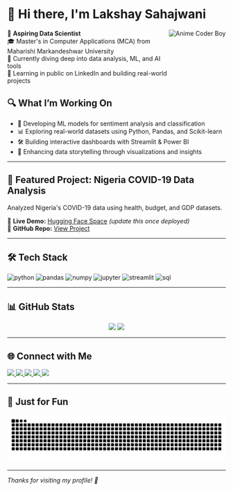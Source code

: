 # 👋 Hi there, I'm Lakshay Sahajwani
<img align="right" height="150" src="https://s3.ezgif.com/tmp/ezgif-3afb8237eb68d7.gif" alt="Anime Coder Boy" />


🧠 **Aspiring Data Scientist**  
🎓 Master's in Computer Applications (MCA) from Maharishi Markandeshwar University  
🌱 Currently diving deep into data analysis, ML, and AI tools  
📌 Learning in public on LinkedIn and building real-world projects


## 🔍 What I’m Working On

- 🤖 Developing ML models for sentiment analysis and classification  
- 📊 Exploring real-world datasets using Python, Pandas, and Scikit-learn  
- 🛠️ Building interactive dashboards with Streamlit & Power BI  
- 🎯 Enhancing data storytelling through visualizations and insights  

---

## 🌟 Featured Project: Nigeria COVID-19 Data Analysis

Analyzed Nigeria's COVID-19 data using health, budget, and GDP datasets.

🔗 **Live Demo:** [Hugging Face Space](https://huggingface.co/spaces/Laksh5101/nigeria-covid-analysis) *(update this once deployed)*  
📂 **GitHub Repo:** [View Project](https://github.com/Laksh5101/Nigeria-COVID-19-Analysis)

---

## 🛠️ Tech Stack

<p>
  <img src="https://cdn.jsdelivr.net/gh/devicons/devicon/icons/python/python-original.svg" height="30" alt="python" />
  <img src="https://cdn.jsdelivr.net/gh/devicons/devicon/icons/pandas/pandas-original.svg" height="30" alt="pandas" />
  <img src="https://cdn.jsdelivr.net/gh/devicons/devicon/icons/numpy/numpy-original.svg" height="30" alt="numpy" />
  <img src="https://cdn.jsdelivr.net/gh/devicons/devicon/icons/jupyter/jupyter-original.svg" height="30" alt="jupyter" />
  <img src="https://cdn.jsdelivr.net/gh/devicons/devicon/icons/streamlit/streamlit-original.svg" height="30" alt="streamlit" />
  <img src="https://cdn.jsdelivr.net/gh/devicons/devicon/icons/mysql/mysql-original.svg" height="30" alt="sql" />
</p>

---

## 📊 GitHub Stats

<div align="center">
  <img src="https://github-readme-stats.vercel.app/api?username=Laksh5101&show_icons=true&theme=dracula&count_private=true" height="150" />
  <img src="https://github-readme-stats.vercel.app/api/top-langs/?username=Laksh5101&layout=compact&theme=dracula&langs_count=6" height="150" />
</div>

---

## 🌐 Connect with Me

<div align="left">
  <a href="https://www.linkedin.com/in/your-link" target="_blank">
    <img src="https://img.shields.io/static/v1?message=LinkedIn&logo=linkedin&label=&color=0077B5&logoColor=white&labelColor=&style=for-the-badge" height="35" />
  </a>
  <a href="mailto:your.email@example.com" target="_blank">
    <img src="https://img.shields.io/static/v1?message=Gmail&logo=gmail&label=&color=D14836&logoColor=white&labelColor=&style=for-the-badge" height="35" />
  </a>
  <a href="https://www.youtube.com/@yourchannel" target="_blank">
    <img src="https://img.shields.io/static/v1?message=YouTube&logo=youtube&label=&color=FF0000&logoColor=white&labelColor=&style=for-the-badge" height="35" />
  </a>
  <a href="https://dev.to/yourhandle" target="_blank">
    <img src="https://img.shields.io/static/v1?message=Dev.to&logo=dev.to&label=&color=0A0A0A&logoColor=white&labelColor=&style=for-the-badge" height="35" />
  </a>
  <a href="https://ko-fi.com/yourkofi" target="_blank">
    <img src="https://img.shields.io/static/v1?message=Ko-fi&logo=kofi&label=&color=29ABE0&logoColor=white&labelColor=&style=for-the-badge" height="35" />
  </a>
</div>

---

## 🐍 Just for Fun

<img src="https://github.com/Laksh5101/Laksh5101/blob/output/snake.svg" alt="Snake animation" />

---

_Thanks for visiting my profile! 🙌_

